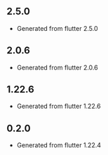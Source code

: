 ## 2.5.0
* Generated from flutter 2.5.0

## 2.0.6
* Generated from flutter 2.0.6

## 1.22.6
* Generated from flutter 1.22.6

## 0.2.0
* Generated from flutter 1.22.4
